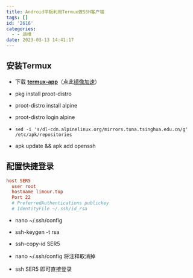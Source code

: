 ```yaml
---
title: Android平板利用Termux做SSH客户端
tags: []
id: '2616'
categories:
  - - 运维
date: 2023-03-13 14:41:17
---
```


## 安装Termux

*   下载 **[termux-app](https://github.com/termux/termux-app)**（点此[镜像加速](https://occdn.limour.top/2561.html)）

*   pkg install proot-distro

*   proot-distro install alpine

*   proot-distro login alpine

*   `sed -i 's/dl-cdn.alpinelinux.org/mirrors.tuna.tsinghua.edu.cn/g' /etc/apk/repositories`

*   apk update && apk add openssh

## 配置快捷登录

```ini
host SER5
  user root
  hostname limour.top
  Port 22
  # PreferredAuthentications publickey
  # IdentityFile ~/.ssh/id_rsa
```

*   nano ~/.ssh/config

*   ssh-keygen -t rsa

*   ssh-copy-id SER5

*   nano ~/.ssh/config 将注释取消掉

*   ssh SER5 即可直接登录